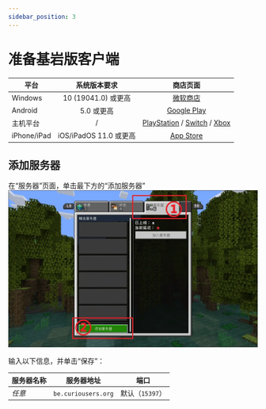 ```yaml
---
sidebar_position: 3
---
```


# 准备基岩版客户端

| 平台     | 系统版本要求 | 商店页面
| ----------- | :-----: | :-----: |
| Windows     | 10 (19041.0) 或更高 | [微软商店](https://www.microsoft.com/p/minecraft-for-windows/9nblggh2jhxj)
| Android | 5.0 或更高 | [Google Play](https://play.google.com/store/apps/details?id=com.mojang.minecraftpe&hl=en_US) |
| 主机平台 | / | [PlayStation](https://www.playstation.com/games/minecraft/) / [Switch](https://www.nintendo.com/store/products/minecraft-switch/) / [Xbox](https://www.xbox.com/en-US/games/store/minecraft/9mvxmvt8zkwc)
| iPhone/iPad | iOS/iPadOS 11.0 或更高 | [App Store](https://apps.apple.com/app/minecraft/id479516143)

## 添加服务器

在“服务器”页面，单击最下方的“添加服务器”
![demo1](img/be-addsvr-1.webp)

输入以下信息，并单击“保存”：

| 服务器名称     | 服务器地址 | 端口 |
| ----------- | :-----: | :-----: |
| *任意*     | `be.curiousers.org` | 默认（`15397`） |